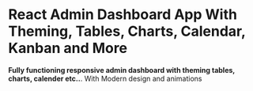 # React Admin Dashboard App With Theming, Tables, Charts, Calendar, Kanban and More

**Fully functioning responsive admin dashboard with theming tables, charts, calender etc..**. With Modern design and animations

